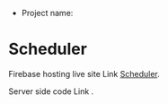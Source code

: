 * Project name:
# Scheduler

Firebase hosting live site Link [Scheduler](https://demotask-69335.web.app/).

Server side code Link [](https://demotaskserver.vercel.app/).


